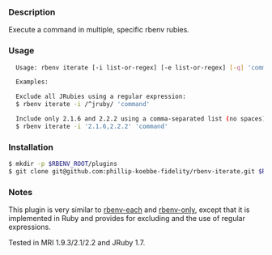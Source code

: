 ### Description

Execute a command in multiple, specific rbenv rubies.

### Usage

```bash
  Usage: rbenv iterate [-i list-or-regex] [-e list-or-regex] [-q] 'command'

  Examples:

  Exclude all JRubies using a regular expression:
  $ rbenv iterate -i /^jruby/ 'command'

  Include only 2.1.6 and 2.2.2 using a comma-separated list (no spaces):
  $ rbenv iterate -i '2.1.6,2.2.2' 'command'
```

### Installation

```bash
$ mkdir -p $RBENV_ROOT/plugins
$ git clone git@github.com:phillip-koebbe-fidelity/rbenv-iterate.git $RBENV_ROOT/plugins/rbenv-iterate
```

### Notes

This plugin is very similar to [rbenv-each](https://github.com/rbenv/rbenv-each) and
[rbenv-only](https://github.com/Rodreegez/rbenv-only), except that it is implemented in Ruby and provides for excluding
and the use of regular expressions.

Tested in MRI 1.9.3/2.1/2.2 and JRuby 1.7.

